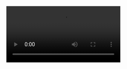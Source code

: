 <video src="https://github.com/mattp532/Composerdle/blob/main/Frontend/composerdle/Screen-Recording.mp4" width="300" />
